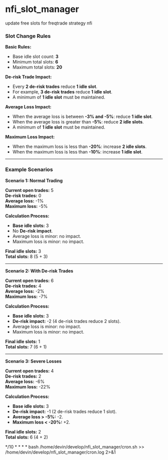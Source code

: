# nfi_slot_manager
update free slots for freqtrade strategy nfi

### Slot Change Rules

**Basic Rules:**
- Base idle slot count: **3**
- Minimum total slots: **6**
- Maximum total slots: **20**

**De-risk Trade Impact:**
- Every **2 de-risk trades** reduce **1 idle slot**.
- For example, **3 de-risk trades** reduce **1 idle slot**.
- A minimum of **1 idle slot** must be maintained.

**Average Loss Impact:**
- When the average loss is between **-3% and -5%**: reduce **1 idle slot**.
- When the average loss is greater than **-5%**: reduce **2 idle slots**.
- A minimum of **1 idle slot** must be maintained.

**Maximum Loss Impact:**
- When the maximum loss is less than **-20%**: increase **2 idle slots**.
- When the maximum loss is less than **-10%**: increase **1 idle slot**.

---

### Example Scenarios

**Scenario 1: Normal Trading**

**Current open trades:** 5  
**De-risk trades:** 0  
**Average loss:** -1%  
**Maximum loss:** -5%

**Calculation Process:**
- **Base idle slots:** 3  
- No **De-risk impact**.  
- Average loss is minor: no impact.  
- Maximum loss is minor: no impact.  

**Final idle slots:** 3  
**Total slots:** 8 (5 + 3)  

---

**Scenario 2: With De-risk Trades**

**Current open trades:** 6  
**De-risk trades:** 4  
**Average loss:** -2%  
**Maximum loss:** -7%

**Calculation Process:**
- **Base idle slots:** 3  
- **De-risk impact:** -2 (4 de-risk trades reduce 2 slots).  
- Average loss is minor: no impact.  
- Maximum loss is minor: no impact.  

**Final idle slots:** 1  
**Total slots:** 7 (6 + 1)  

---

**Scenario 3: Severe Losses**

**Current open trades:** 4  
**De-risk trades:** 2  
**Average loss:** -6%  
**Maximum loss:** -22%

**Calculation Process:**
- **Base idle slots:** 3  
- **De-risk impact:** -1 (2 de-risk trades reduce 1 slot).  
- **Average loss > -5%:** -2.  
- **Maximum loss < -20%:** +2.  

**Final idle slots:** 2  
**Total slots:** 6 (4 + 2)

*/10 * * * * bash /home/devin/develop/nfi_slot_manager/cron.sh >> /home/devin/develop/nfi_slot_manager/cron.log 2>&1

